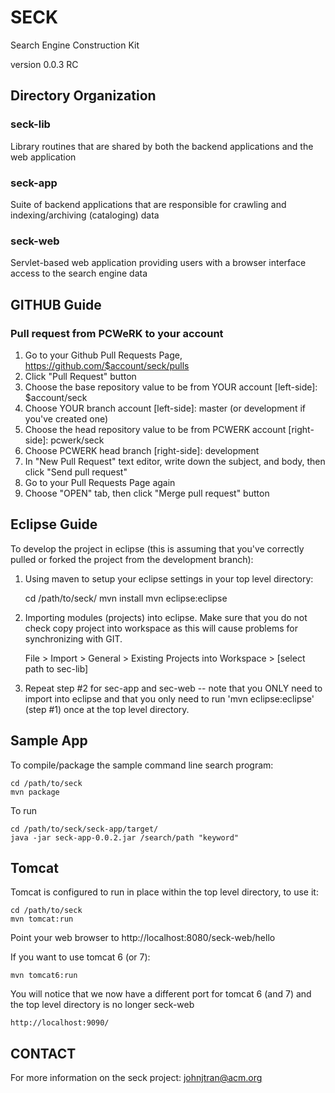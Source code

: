 # SECK

Search Engine Construction Kit

version 0.0.3 RC

## Directory Organization

### seck-lib

Library routines that are shared by both the backend applications and the web application

### seck-app

Suite of backend applications that are responsible for crawling and indexing/archiving (cataloging) data 

### seck-web

Servlet-based web application providing users with a browser interface access to the search engine data

## GITHUB Guide

### Pull request from PCWeRK to your account

1. Go to your Github Pull Requests Page, https://github.com/$account/seck/pulls
2. Click "Pull Request" button
3. Choose the base repository value to be from YOUR account [left-side]: $account/seck
4. Choose YOUR branch account [left-side]: master (or development if you've created one)
5. Choose the head repository value to be from PCWERK account [right-side]:  pcwerk/seck
6. Choose PCWERK head branch [right-side]: development
7. In "New Pull Request" text editor, write down the subject, and body, then click "Send pull request"
8. Go to your Pull Requests Page again
9. Choose "OPEN" tab, then click "Merge pull request" button

## Eclipse Guide

To develop the project in eclipse (this is assuming that you've correctly pulled or forked the project from the development branch):

1. Using maven to setup your eclipse settings in your top level directory:

     cd /path/to/seck/
     mvn install
     mvn eclipse:eclipse

2. Importing modules (projects) into eclipse.  Make sure that you do not check copy project into workspace as this will cause problems for synchronizing with GIT.

   File > Import > General > Existing Projects into Workspace > [select path to sec-lib] 

3. Repeat step #2 for sec-app and sec-web -- note that you ONLY need to import into eclipse and that you only need to run 'mvn eclipse:eclipse' (step #1) once at the top level directory.

## Sample App

To compile/package the sample command line search program:

    cd /path/to/seck
    mvn package

To run

    cd /path/to/seck/seck-app/target/
    java -jar seck-app-0.0.2.jar /search/path "keyword"

## Tomcat

Tomcat is configured to run in place within the top level directory, to use it:

    cd /path/to/seck
    mvn tomcat:run

Point your web browser to http://localhost:8080/seck-web/hello

If you want to use tomcat 6 (or 7):

    mvn tomcat6:run

You will notice that we now have a different port for tomcat 6 (and 7) and the top level directory is no longer seck-web

    http://localhost:9090/

## CONTACT

For more information on the seck project: johnjtran@acm.org

